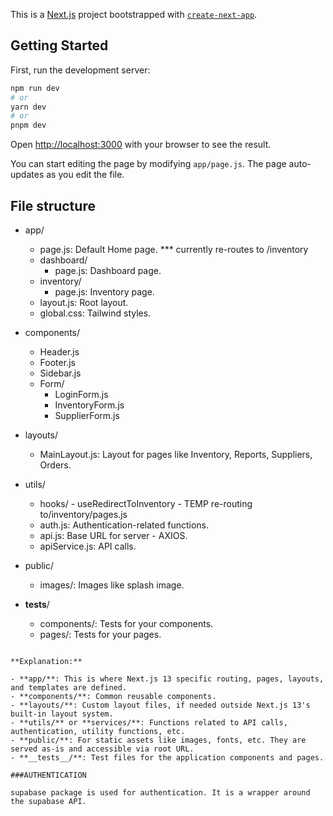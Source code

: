 This is a [Next.js](https://nextjs.org/) project bootstrapped with [`create-next-app`](https://github.com/vercel/next.js/tree/canary/packages/create-next-app).

## Getting Started

First, run the development server:

```bash
npm run dev
# or
yarn dev
# or
pnpm dev
```

Open [http://localhost:3000](http://localhost:3000) with your browser to see the result.

You can start editing the page by modifying `app/page.js`. The page auto-updates as you edit the file.

## File structure

- app/

  - page.js: Default Home page. \*\*\* currently re-routes to /inventory
  - dashboard/
    - page.js: Dashboard page.
  - inventory/
    - page.js: Inventory page.
  - layout.js: Root layout.
  - global.css: Tailwind styles.

- components/

  - Header.js
  - Footer.js
  - Sidebar.js
  - Form/
    - LoginForm.js
    - InventoryForm.js
    - SupplierForm.js

- layouts/

  - MainLayout.js: Layout for pages like Inventory, Reports, Suppliers, Orders.

- utils/

  - hooks/ - useRedirectToInventory - TEMP re-routing to/inventory/pages.js
  - auth.js: Authentication-related functions.
  - api.js: Base URL for server - AXIOS.
  - apiService.js: API calls.

- public/

  - images/: Images like splash image.

- **tests**/
  - components/: Tests for your components.
  - pages/: Tests for your pages.

```

**Explanation:**

- **app/**: This is where Next.js 13 specific routing, pages, layouts, and templates are defined.
- **components/**: Common reusable components.
- **layouts/**: Custom layout files, if needed outside Next.js 13's built-in layout system.
- **utils/** or **services/**: Functions related to API calls, authentication, utility functions, etc.
- **public/**: For static assets like images, fonts, etc. They are served as-is and accessible via root URL.
- **__tests__/**: Test files for the application components and pages.

###AUTHENTICATION

supabase package is used for authentication. It is a wrapper around the supabase API.

```

```

```
